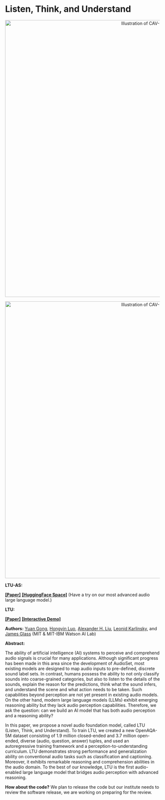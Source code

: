 # Listen, Think, and Understand
<p align="center"><img src="https://github.com/YuanGongND/ltu/blob/main/ltu.png?raw=true" alt="Illustration of CAV-MAE." width="900"/></p>

<p align="center"><img src="https://github.com/YuanGongND/ltu/blob/main/usage.gif?raw=true" alt="Illustration of CAV-MAE." width="900"/></p>

**LTU-AS:**

**[[Paper]](https://github.com/YuanGongND/yuangongnd.github.io/blob/master/gong_asru2023.pdf)** **[[HuggingFace Space]](https://huggingface.co/spaces/yuangongfdu/ltu-2)** (Have a try on our most advanced audio large language model.)

**LTU:**

**[[Paper]](https://arxiv.org/abs/2305.10790)**  **[[Interactive Demo]](https://18c618fc8f07ec494e.gradio.live)**

**Authors:** [Yuan Gong](https://yuangongnd.github.io/), [Hongyin Luo](https://luohongyin.github.io/), [Alexander H. Liu](https://alexander-h-liu.github.io/), [Leonid Karlinsky](https://mitibmwatsonailab.mit.edu/people/leonid-karlinsky/), and [James Glass](https://people.csail.mit.edu/jrg/) (MIT & MIT-IBM Watson AI Lab)

**Abstract:** 

The ability of artificial intelligence (AI) systems to perceive and comprehend audio signals is crucial for many applications. Although significant progress has been made in this area since the development of AudioSet, most existing models are designed to map audio inputs to pre-defined, discrete sound label sets. In contrast, humans possess the ability to not only classify sounds into coarse-grained categories, but also to listen to the details of the sounds, explain the reason for the predictions, think what the sound infers, and understand the scene and what action needs to be taken. Such capabilities beyond perception are not yet present in existing audio models. On the other hand, modern large language models (LLMs) exhibit emerging reasoning ability but they lack audio perception capabilities. Therefore, we ask the question: can we build an AI model that has both audio perception and a reasoning ability?

In this paper, we propose a novel audio foundation model, called LTU (Listen, Think, and Understand). To train LTU, we created a new OpenAQA-5M dataset consisting of 1.9 million closed-ended and 3.7 million open-ended, diverse (audio, question, answer) tuples, and used an autoregressive training framework and a perception-to-understanding curriculum. LTU demonstrates strong performance and generalization ability on conventional audio tasks such as classification and captioning. Moreover, it exhibits remarkable reasoning and comprehension abilities in the audio domain. To the best of our knowledge, LTU is the first audio-enabled large language model that bridges audio perception with advanced reasoning.


**How about the code?**
We plan to release the code but our institute needs to review the software release, we are working on preparing for the review. 